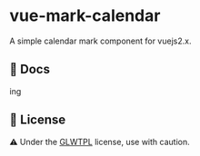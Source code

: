 # vue-mark-calendar
A simple calendar mark component for vuejs2.x.

## :open_book: Docs
ing

## :bookmark_tabs: License
:warning: Under the [GLWTPL] license, use with caution.


[GLWTPL]: https://github.com/me-shaon/GLWTPL
